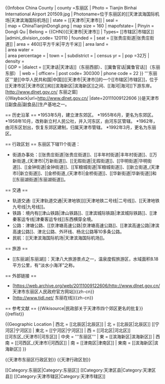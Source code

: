 {{Infobox China County
| county  =东丽区
| Photo = Tianjin Binhai International Airport 201509.jpg
| Photoname=位于东丽区的[[天津滨海国际机场|天津滨海国际机场]]
| state = [[天津市|天津市]]
| seal =  
| map = ChinaTianjinDongli.png
| map size = 160 
| mapofstate=
| Pinyin   = Dongli Qu
| Belong = {{CHN}}[[天津市|天津市]]
| Types= [[市辖区|市辖区]]
|admini_division_code= 120110
| founded =
| seat = [[张贵庄街道|张贵庄街道]]
| area = 460[[平方千米|平方千米]]
| area land =  
| area water =  
| area percentage = 
| town =
| subdistrict = 
| census yr = 
| pop =32万
| density =  
| GDP = 
|dialect = [[天津话|天津话]]（东丽西部）、[[冀鲁官话|冀鲁官话]]（东丽东部）
| web = 
| officer=
| post code= 300300
| phone code = 22
}}
'''东丽区'''是[[中华人民共和国|中国]][[天津市|天津市]]的一个[[市辖区|市辖区]]，位于[[天津市区|天津市区]]和[[滨海新区|滨海新区]]之间、[[海河|海河]]下游东岸。<ref>[http://www.dlnet.gov.cn/ 东丽之窗] {{Wayback|url=http://www.dlnet.gov.cn/ |date=20111009122606 }}</ref>是天津市[[副食品|副食品]]生产基地之一。

== 历史沿革 ==
*1953年5月，建立津东郊区。
*1955年6月，更名为东郊区。
*1958年10月，改称新立村人民公社，并入河东区，由河东区管辖。
*1962年，由河东区划出，恢复东郊区建制，归属天津市管辖。
*1992年3月，更名为东丽区。

== 行政区划 ==
东丽区下辖11个街道：
* 街道办事处：[[张贵庄街道|张贵庄街道]]、[[丰年村街道|丰年村街道]]、[[万新街道_(天津市)|万新街道]]、[[无瑕街道|无瑕街道]]、[[华明街道|华明街道]]、[[金钟街道|金钟街道]]、[[军粮城街道|军粮城街道]]、[[新立街道_(天津市)|新立街道]]、[[金桥街道_(天津市)|金桥街道]]、[[华新街道|华新街道]]和[[东丽湖街道|东丽湖街道]]。

== 交通 ==
* 轨道交通: [[天津轨道交通|天津地铁]][[天津地铁二号线|二号线]]、[[天津地铁九号线|九号线]]。
* 铁路：境内有[[津山铁路|津山铁路]]、[[津滨城际铁路|津滨城际铁路]]、[[津秦客运专线|津秦客运专线]]东西横穿全境。
* 公路：津塘公路、[[京津塘高速公路|京津塘高速公路]]、[[津滨高速公路|津滨高速公路]]、津北公路、外环线、杨北公路等10多条公路。
* 民航：[[天津滨海国际机场|天津滨海国际机场]]。

== 旅游 ==
* [[东丽湖|东丽湖]]：天津八大旅游景点之一，温泉度假旅游区，水域面积8.18平方公里，有“淡水小海洋”之称。

== 外部链接 ==
* [https://web.archive.org/web/20111009122606/http://www.dlnet.gov.cn/ 天津市东丽区人民政府官方网站]{{zh-cn}}
* [http://www.tjdl.net/ 东丽在线]{{zh-cn}}

== 参考文献 ==
{{Wikisource|民政部关于天津市四个郊区更名的批复}}
{{reflist}}

{{Geographic Location
 | 西北 = [[北辰区|北辰区]]
 | 北 = [[北辰区|北辰区]] [[宁河区|宁河区]]
 | 東北 = [[宁河区|宁河区]]
 | 西 = [[河北区|河北区]]<br />[[河东区_(天津市)|河东区]]
 | 中央 = '''东丽区'''
 | 東 = [[滨海新区|滨海新区]]
 | 西南 = [[河西区_(天津市)|河西区]]
 | 南 = [[津南区|津南区]]
 | 東南 = [[滨海新区|滨海新区]]
}}

{{天津市东丽区行政区划}}
{{天津行政区划}}

[[Category:东丽区|Category:东丽区]]
[[Category:天津区县|Category:天津区县]]
[[Category:天津市辖区|Category:天津市辖区]]